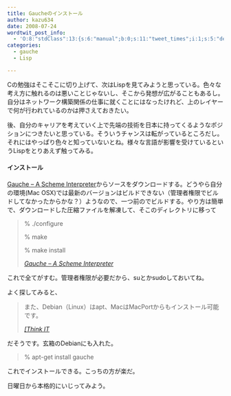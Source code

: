 ```yaml
---
title: Gaucheのインストール
author: kazu634
date: 2008-07-24
wordtwit_post_info:
  - 'O:8:"stdClass":13:{s:6:"manual";b:0;s:11:"tweet_times";i:1;s:5:"delay";i:0;s:7:"enabled";i:1;s:10:"separation";s:2:"60";s:7:"version";s:3:"3.7";s:14:"tweet_template";b:0;s:6:"status";i:2;s:6:"result";a:0:{}s:13:"tweet_counter";i:2;s:13:"tweet_log_ids";a:1:{i:0;i:4161;}s:9:"hash_tags";a:0:{}s:8:"accounts";a:1:{i:0;s:7:"kazu634";}}'
categories:
  - gauche
  - Lisp

---
```

<div class="section">
<p>
    Cの勉強はそこそこに切り上げて、次はLispを見てみようと思っている。色々な考え方に触れるのは悪いことじゃないし、そこから発想が広がることもあるし。自分はネットワーク構築関係の仕事に就くことにはなったけれど、上のレイヤーで何が行われているのかは押さえておきたい。
</p>
  
<p>
    後、自分のキャリアを考えていく上で先端の技術を日本に持ってくるようなポジションにつきたいと思っている。そういうチャンスは転がっているところだし。それにはやっぱり色々と知っていないとね。様々な言語が影響を受けているというLispをとりあえず触ってみる。
</p>
  
<h4>
    インストール
</h4>
  
<p>
<a href="http://practical-scheme.net/gauche/download-j.html" onclick="__gaTracker('send', 'event', 'outbound-article', 'http://practical-scheme.net/gauche/download-j.html', 'Gauche &#8211; A Scheme Interpreter');" target="_blank">Gauche &#8211; A Scheme Interpreter</a>からソースをダウンロードする。どうやら自分の環境(Mac OSX)では最新のバージョンはビルドできない（管理者権限でビルドしてなかったからかな？）ようなので、一つ前のでビルドする。やり方は簡単で、ダウンロードした圧縮ファイルを解凍して、そこのディレクトリに移って
</p>
  
<blockquote title="Gauche - A Scheme Interpreter" cite="http://practical-scheme.net/gauche/download-j.html">
<p>
      % ./configure
</p>
    
<p>
      % make
</p>
    
<p>
      % make install
</p>
    
<p>
<cite><a href="http://practical-scheme.net/gauche/download-j.html" onclick="__gaTracker('send', 'event', 'outbound-article', 'http://practical-scheme.net/gauche/download-j.html', 'Gauche &#8211; A Scheme Interpreter');" target="_blank">Gauche &#8211; A Scheme Interpreter</a></cite>
</p>
</blockquote>
  
<p>
    これで全てがすむ。管理者権限が必要だから、suとかsudoしておいてね。
</p>
  
<p>
    よく探してみると、
</p>
  
<blockquote title="[Think IT] 第1回：Gaucheをはじめてみませんか？ %281/3%29" cite="http://www.thinkit.co.jp/article/74/1/">
<p>
      また、Debian（Linux）はapt、MacはMacPortからもインストール可能です。
</p>
    
<p>
<cite><a href="http://www.thinkit.co.jp/article/74/1/" onclick="__gaTracker('send', 'event', 'outbound-article', 'http://www.thinkit.co.jp/article/74/1/', '&#091;Think IT');" target="_blank">&#91;Think IT</a></cite>
</p>
</blockquote>
  
<p>
    だそうです。玄箱のDebianにも入れた。
</p>
  
<blockquote>
<p>
      % apt-get install gauche
</p>
</blockquote>
  
<p>
    これでインストールできる。こっちの方が楽だ。
</p>
  
<p>
    日曜日から本格的にいじってみよう。
</p>
</div>
